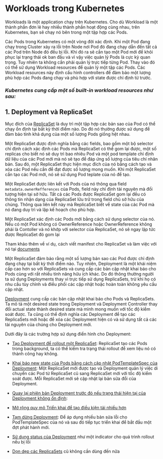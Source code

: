 # Workloads trong Kubernetes
Workloads là một application chạy trên Kubernetes. Cho dù Workload là một thành phần đơn lẻ hay nhiều thành phần hoạt động cùng nhau, trên Kubernetes, bạn sẽ chạy nó bên trong một tập hợp các Pods.

Các Pods trong Kubernetes có một vòng đời xác định. Khi một Pod đang chạy trong Cluster xảy ra lỗi trên Node nơi Pod đó đang chạy dẫn đến tất cả các Pod trên Node đó đều bị lỗi.
Khi đó ra sẽ cần tạo một Pod mới để khôi phục lại trạng thái ok ban đầu và vì vậy việc quản lý Pods là cực kỳ quan trọng.
Tuy nhiên ta không cần phải quản lý trực tiếp từng Pod. Thay vào đó có thể sử dụng Workload resources để quản lý một tập các Pods. 
Các Workload resources này định cấu hình controllers để đảm bảo một lượng phù hợp các Pods đang chạy và phù hợp với state được chỉ định từ trước.

<h3><i> Kubernetes cung cấp một số built-in workload resources như sau:</i></h3>

## 1. Deployment và ReplicaSet
Mục đích của [ReplicaSet](https://kubernetes.io/docs/concepts/workloads/controllers/replicaset/) là duy trì một tập hợp các bản sao của Pod có thể chạy ổn định tại bất kỳ thời điểm nào. 
  Do đó nó thường được sử dụng để đảm bảo tính khả dụng của một số lượng Pods giống hệt nhau.
  
Một ReplicaSet được định nghĩa bằng các fields, bao gồm một bộ selector chỉ định cách xác định các Pods mà ReplicaSet có thể gom lại được, một số replicas cho biết nó sẽ duy trì bao nhiêu Pod và một pod template chỉ định dữ liệu của các Pod mới mà nó sẽ tạo để đáp ứng số lượng của tiêu chí nhân bản. Sau đó, một ReplicaSet thực hiện mục đích của nó bằng cách tạo và xóa các Pod nếu cần để đạt được số lượng mong muốn. Khi một ReplicaSet cần tạo các Pod mới, nó sẽ sử dụng Pod teplate của nó để tạo.

Một ReplicaSet được liên kết với Pods của nó thông qua field `metadata.ownerRefferences` của Pods, field này chỉ định tài nguyên mà đối tượng hiện tại sở hữu. Tất cả các Pods được ReplicaSet gom lại đều có thông tin nhận dạng của ReplicaSet lữu trữ trong field chủ sở hữu của chúng. Thông qua liên kết này mà ReplicaSet biết về state của các Pod mà nó đang duy trì và lập kế hoạch cho phù hợp.

Một ReplicaSet xác định các Pods mới bằng cách sử dụng selector của nó. Nếu có một Pod không có OwnerReference hoặc OwnerReference không phải là Contoller và nó khớp với selector của ReplicaSet, nó sẽ ngay lập tức được ReplicaSet đó gom lại

Tham khảo thêm về ví dụ, cách viết manifest cho ReplicaSet và làm việc với nó tại [documents](https://kubernetes.io/docs/concepts/workloads/controllers/replicaset/#working-with-replicasets)

Một ReplicaSet đảm bảo rằng một số lượng bản sao các Pod được chỉ định đang chạy tại bất kỳ thời điểm nào. Tuy nhiên, Deployment là một khái niệm cấp cao hơn so với ReplicaSets và cung cấp các bản cập nhật khai báo cho Pods cùng với rất nhiều tính năng hữu ích khác. Do đó thông thường người ta sử dụng Deployments thay vì trực tiếp sử dụng ReplicaSets, trừ khi họ có nhu cầu tùy chỉnh và điều phối các cập nhật hoặc hoàn toàn không yêu cầu cập nhật.


[Deployment](https://kubernetes.io/docs/concepts/workloads/controllers/deployment/) cung cấp các bản cập nhật khai báo cho Pods và ReplicaSets. Ta mô tả một desired state trong Deployment và Deployment Controller thay đổi actual state thành desired state mà mình mong muốn với tốc độ kiểm soát được. Ta cũng có thể định nghĩa các Deployment để tạo các ReplicaSets mới hoặc để xóa các Deployment hiện có và sử dụng tất cả các tài nguyên của chúng cho Deployment mới.

Dưới đây là các trường hợp sử dụng điển hình cho Deployment:

  - [Tạo Deployment để rollout một ReplicaSet](https://kubernetes.io/docs/concepts/workloads/controllers/deployment/#creating-a-deployment): 
 ReplicaSet tạo các Pods trong background, ta có thể kiểm tra trạng thái rollout để xem liệu nó có thành công hay không.

  - [Khai báo new state của Pods bằng cách cập nhật PodTemplateSpec của Deployment](https://kubernetes.io/docs/concepts/workloads/controllers/deployment/#updating-a-deployment):
  Một ReplicaSet mới được tạo và Deployment quản lý việc di chuyển các Pod từ ReplicaSet cũ sang ReplicaSet mới với tốc độ kiểm soát được. Mỗi ReplicaSet mới sẽ cập nhật lại bản sửa đổi của Deployment.

  - [Quay lại phiên bản Deployment trước đó nếu trạng thái hiện tại của Deployment không ổn định](https://kubernetes.io/docs/concepts/workloads/controllers/deployment/#rolling-back-a-deployment): 

   - [Mở rộng quy mô Triển khai để tạo điều kiện tải nhiều hơn](https://kubernetes.io/docs/concepts/workloads/controllers/deployment/#scaling-a-deployment)
   
   - [Tạm dừng Deployment](https://kubernetes.io/docs/concepts/workloads/controllers/deployment/#pausing-and-resuming-a-deployment):
Để áp dụng nhiều bản sửa lỗi cho PodTemplateSpec của nó và sau đó tiếp tục triển khai để bắt đầu một đợt phát hành mới.

  - [Sử dụng status của Deployment](https://kubernetes.io/docs/concepts/workloads/controllers/deployment/#deployment-status) như một indicator cho quá trình rollout nếu bị lỗi
  - [Dọn dẹp các ReplicaSets](https://kubernetes.io/docs/concepts/workloads/controllers/deployment/#clean-up-policy) cũ không cần dùng đến nữa
  
